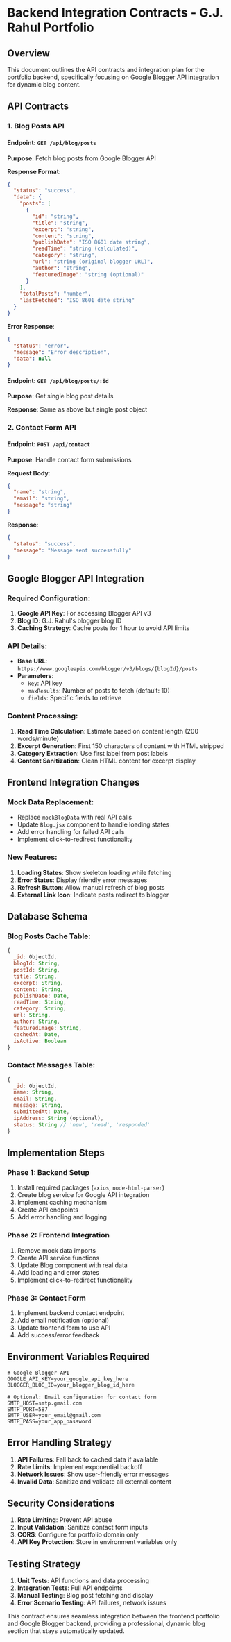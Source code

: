 # Backend Integration Contracts - G.J. Rahul Portfolio

## Overview
This document outlines the API contracts and integration plan for the portfolio backend, specifically focusing on Google Blogger API integration for dynamic blog content.

## API Contracts

### 1. Blog Posts API

#### Endpoint: `GET /api/blog/posts`
**Purpose**: Fetch blog posts from Google Blogger API

**Response Format**:
```json
{
  "status": "success",
  "data": {
    "posts": [
      {
        "id": "string",
        "title": "string",
        "excerpt": "string",
        "content": "string",
        "publishDate": "ISO 8601 date string",
        "readTime": "string (calculated)",
        "category": "string",
        "url": "string (original blogger URL)",
        "author": "string",
        "featuredImage": "string (optional)"
      }
    ],
    "totalPosts": "number",
    "lastFetched": "ISO 8601 date string"
  }
}
```

**Error Response**:
```json
{
  "status": "error",
  "message": "Error description",
  "data": null
}
```

#### Endpoint: `GET /api/blog/posts/:id`
**Purpose**: Get single blog post details

**Response**: Same as above but single post object

### 2. Contact Form API

#### Endpoint: `POST /api/contact`
**Purpose**: Handle contact form submissions

**Request Body**:
```json
{
  "name": "string",
  "email": "string",
  "message": "string"
}
```

**Response**:
```json
{
  "status": "success",
  "message": "Message sent successfully"
}
```

## Google Blogger API Integration

### Required Configuration:
1. **Google API Key**: For accessing Blogger API v3
2. **Blog ID**: G.J. Rahul's blogger blog ID
3. **Caching Strategy**: Cache posts for 1 hour to avoid API limits

### API Details:
- **Base URL**: `https://www.googleapis.com/blogger/v3/blogs/{blogId}/posts`
- **Parameters**: 
  - `key`: API key
  - `maxResults`: Number of posts to fetch (default: 10)
  - `fields`: Specific fields to retrieve

### Content Processing:
1. **Read Time Calculation**: Estimate based on content length (200 words/minute)
2. **Excerpt Generation**: First 150 characters of content with HTML stripped
3. **Category Extraction**: Use first label from post labels
4. **Content Sanitization**: Clean HTML content for excerpt display

## Frontend Integration Changes

### Mock Data Replacement:
- Replace `mockBlogData` with real API calls
- Update `Blog.jsx` component to handle loading states
- Add error handling for failed API calls
- Implement click-to-redirect functionality

### New Features:
1. **Loading States**: Show skeleton loading while fetching
2. **Error States**: Display friendly error messages
3. **Refresh Button**: Allow manual refresh of blog posts
4. **External Link Icon**: Indicate posts redirect to blogger

## Database Schema

### Blog Posts Cache Table:
```javascript
{
  _id: ObjectId,
  blogId: String,
  postId: String,
  title: String,
  excerpt: String,
  content: String,
  publishDate: Date,
  readTime: String,
  category: String,
  url: String,
  author: String,
  featuredImage: String,
  cachedAt: Date,
  isActive: Boolean
}
```

### Contact Messages Table:
```javascript
{
  _id: ObjectId,
  name: String,
  email: String,
  message: String,
  submittedAt: Date,
  ipAddress: String (optional),
  status: String // 'new', 'read', 'responded'
}
```

## Implementation Steps

### Phase 1: Backend Setup
1. Install required packages (`axios`, `node-html-parser`)
2. Create blog service for Google API integration
3. Implement caching mechanism
4. Create API endpoints
5. Add error handling and logging

### Phase 2: Frontend Integration
1. Remove mock data imports
2. Create API service functions
3. Update Blog component with real data
4. Add loading and error states
5. Implement click-to-redirect functionality

### Phase 3: Contact Form
1. Implement backend contact endpoint
2. Add email notification (optional)
3. Update frontend form to use API
4. Add success/error feedback

## Environment Variables Required

```env
# Google Blogger API
GOOGLE_API_KEY=your_google_api_key_here
BLOGGER_BLOG_ID=your_blogger_blog_id_here

# Optional: Email configuration for contact form
SMTP_HOST=smtp.gmail.com
SMTP_PORT=587
SMTP_USER=your_email@gmail.com
SMTP_PASS=your_app_password
```

## Error Handling Strategy

1. **API Failures**: Fall back to cached data if available
2. **Rate Limits**: Implement exponential backoff
3. **Network Issues**: Show user-friendly error messages
4. **Invalid Data**: Sanitize and validate all external content

## Security Considerations

1. **Rate Limiting**: Prevent API abuse
2. **Input Validation**: Sanitize contact form inputs
3. **CORS**: Configure for portfolio domain only
4. **API Key Protection**: Store in environment variables only

## Testing Strategy

1. **Unit Tests**: API functions and data processing
2. **Integration Tests**: Full API endpoints
3. **Manual Testing**: Blog post fetching and display
4. **Error Scenario Testing**: API failures, network issues

This contract ensures seamless integration between the frontend portfolio and Google Blogger backend, providing a professional, dynamic blog section that stays automatically updated.